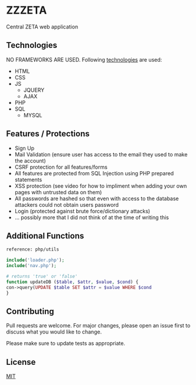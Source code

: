 # ZZZETA
Central ZETA web application

## Technologies
NO FRAMEWORKS ARE USED.
Following [technologies](https://www.geeksforgeeks.org/web-technology/) are used:
+ HTML
+ CSS
+ JS
  + JQUERY
  + AJAX
+ PHP
+ SQL
  + MYSQL

## Features / Protections
+ Sign Up
+ Mail Validation (ensure user has access to the email they used to make the account)
+ CSRF protection for all features/forms
+ All features are protected from SQL Injection using PHP prepared statements
+ XSS protection (see video for how to impliment when adding your own pages with untrusted data on them)
+ All passwords are hashed so that even with access to the database attackers could not obtain users password
+ Login (protected against brute force/dictionary attacks)
+ ... possibly more that I did not think of at the time of writing this

## Additional Functions
```bash
reference: php/utils
```

```php
include('loader.php');
include('nav.php');

# returns 'true' or 'false'
function updateDB ($table, $attr, $value, $cond) {
con->query(UPDATE $table SET $attr = $value WHERE $cond
}
```

## Contributing

Pull requests are welcome. For major changes, please open an issue first
to discuss what you would like to change.

Please make sure to update tests as appropriate.

## License

[MIT](https://de.wikipedia.org/wiki/MIT-Lizenz)
